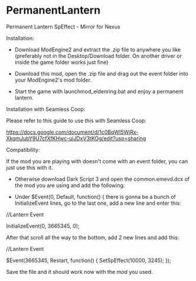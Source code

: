 # PermanentLantern
Permanent Lantern SpEffect - Mirror for Nexus

Installation:

- Download ModEngine2﻿ and extract the .zip file to anywhere you like (preferably not in the Desktop/Download folder. On another driver or inside the game folder works just fine)

- Download this mod, open the .zip file and drag out the event folder into your ModEngine2's mod folder.

- Start the game with launchmod_eldenring.bat and enjoy a permanent lantern.



Installation with Seamless Coop:

Please refer to this guide to use this with Seamless Coop:

https://docs.google.com/document/d/1c0BqWI5WjRx-XkqmJubY9U7cfXfKHwc-uiJDxV3tKOg/edit?usp=sharing



Compatibility:

If the mod you are playing with doesn't come with an event folder, you can just use this with it.

- Otherwise download Dark Script 3 and open the common.emevd.dcx of the mod you are using and add the following:

- Under $Event(0, Default, function() { there is gonna be a bunch of InitializeEvent lines, go to the last one, add a new line and enter this:

﻿﻿//Lantern Event
  
InitializeEvent(0, 3665345, 0);

After that scroll all the way to the bottom, add 2 new lines and add this:

//Lantern Event

$Event(3665345, Restart, function() {
SetSpEffect(10000, 3245);
});

Save the file and it should work now with the mod you used.
